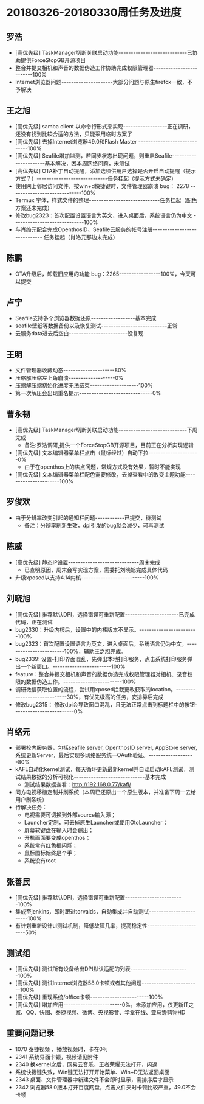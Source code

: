 # 20180326-20180330周任务及进度

## 罗浩
- [高优先级] TaskManager切断关联启动功能----------------------------已协助提供ForceStopGB开源项目
- 整合并提交相机和声音的数据伪造工作协助完成权限管理器-------------------------100%
- Internet浏览器问题---------------------大部分问题与原生firefox一致，不予解决

## 王之旭
- [高优先级] samba client 以命令行形式来实现------------------正在调研，还没有找到比较合适的方法，只能采用临时方案了
- [高优先级] 去掉Internet浏览器49.0和Flash Master   -----------------------------100%
- [高优先级] Seafile增加监测，若同步状态出现问题，则重启Seafile----------------------基本解决，因本周网络问题，未测试
- [高优先级] OTA补丁自动提醒，添加选项供用户选择是否开启自动提醒（提示方式？）-----------------------------任务挂起（提示方式未确定）
- 使用网上邻居访问文件，按win+d快捷键时，文件管理器崩溃 bug： 2278   -----------------------------100%
- Termux 字体，样式文件的整理-----------------------------任务挂起（配色方案还未完成）
- 修改bug2323：首次配置设置语言为英文，进入桌面后，系统语言仍为中文   -----------------------------100%
- 与肖络元配合完成OpenthosID、Seafile云服务的帐号注册----------------------------- 任务挂起（肖洛元那边未完成）

## 陈鹏
- OTA升级后，卸载旧应用的功能 bug：2265-----------------100%，今天可以提交

## 卢宁
- Seafile支持多个浏览器数据还原------------------基本完成
- seafile壁纸等数据备份以及恢复测试---------------------------正常
- 云服务data进去后空白------------------------没复现

## 王明
- 文件管理器收藏动态---------------------80%
- 压缩解压缩左上角崩溃-------------------0%
- 压缩解压缩初始化进度无法结束--------------------100%
- 第一次解压会出现重名提示------------------------------0%

## 曹永韧
- [高优先级] TaskManager切断关联启动功能----------------------------下周完成
   - 备注:罗浩调研,提供一个ForceStopGB开源项目，目前正在分析实现逻辑
- [高优先级] 文本编辑器菜单栏点击（鼠标经过）自动下拉---------------------0%
   - 由于在openthos上的焦点问题，常规方式没有效果，暂时不能实现
- [高优先级] 文本编辑器菜单栏配色需要修改，去掉查看中的改变主题功能----------------------100%

## 罗俊欢
- 由于分辨率改变引起的通知栏问题------------已提交，待测试
   - 备注：分辨率刷新生效，dpi引发的bug就会减少，可再测试

## 陈威
- [高优先级] 静态IP设置-----------------------------周末完成
   - 已查明原因，周末会写实现方案，需委托刘晓旭完成具体代码
- 升级xposed以支持4.14内核--------------------------100%

## 刘晓旭
- [高优先级] 推荐默认DPI，选择错误可重新配置----------------------已完成代码，正在测试
- bug2330：升级内核后，设置中的内核版本不显示。------------------------100%
- bug2323：首次配置设置语言为英文，进入桌面后，系统语言仍为中文。------------------------100%，辅助王之旭完成。
- bug2339: 设置-打印界面混乱，先弹出本地打印服务，点击系统打印服务弹出一个新窗口。------------------------100%
- feature：整合并提交相机和声音的数据伪造完成权限管理器对相机、录音权限的数据伪造工作。------------------------100%
- 调研微信获取位置的流程，尝试用xposed拦截更改获取的location。-----------------------------30%，有优先级高的任务，安排靠后完成
- 修改bug2315： 修改dpi会导致窗口混乱，且无法正常点击到标题栏中的按钮-------------------------0%

## 肖络元
- 部署校内服务器，包括seafile server, OpenthosID server, AppStore server, 系统更新Server，最后实现多网络服务统一OAuth验证。-------------------80%
- kAFL自动化kernel测试，每天循环更新最新kernel并自动启动kAFL测试，测试结果数据的分析可视化-----------------------------基本完成
   - 测试结果数据查看：http://192.168.0.77/kafl/
- 同方电视移植定制并刷系统（本周已还原出一个原生版本，并准备下周一去给用户刷系统）
- 待解决任务：
   - 电视需要可切换到外部source输入源；
   - Launcher定制，可去掉原生Launcher或使用OtoLauncher；
   - 屏幕软键盘在输入时会蹦出；
   - 开机画面要变成openthos；
   - 系统常有红色框闪烁；
   - 鼠标图标始终是个手；
   - 系统没有root

## 张善民
- [高优先级] 推荐默认DPI，选择错误可重新配置------------------------100%
- 集成至jenkins，即时跟进torvalds，自动集成并自动测试------------------------100%
- 有计划重新设计ui测试机制，降低故障几率，提高稳定性------------------------50%

## 测试组
- [高优先级] 测试所有设备给出DPI默认适配的列表------------------------100%
- [高优先级] 测试Internet浏览器58.0卡顿或者其他问题------------------------100%
- [高优先级] 重现系统/office卡顿------------------------100%
- [高优先级] 增加应用------------------------0%，未添加应用，仅更新IT之家、QQ、快图、泰捷视频、微博、央视影音、学堂在线、亚马逊购物HD

## 重要问题记录
- 1070 泰捷视频 ，播放视频时，卡在0％
- 2341 系统界面卡顿，视频请见附件
- 2340 换kernel之后，网易云音乐、王者荣耀无法打开，闪退
- 系统快捷键失效，Win键无法打开开始菜单、Win+D无法返回桌面
- 2343 桌面、文件管理器中新建文件不会即时显示，需排序后才显示
- 2342 浏览器58.0版本打开百度网盘，点击文件夹时卡顿比较严重，49.0不会卡顿
